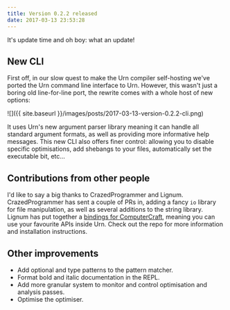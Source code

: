 ```yaml
---
title: Version 0.2.2 released
date: 2017-03-13 23:53:28
---
```


It's update time and oh boy: what an update!

## New CLI
First off, in our slow quest to make the Urn compiler self-hosting we've ported the Urn command line interface to
Urn. However, this wasn't just a boring old line-for-line port, the rewrite comes with a whole host of new options:

![]({{ site.baseurl }}/images/posts/2017-03-13-version-0.2.2-cli.png)

It uses Urn's new argument parser library meaning it can handle all standard argument formats, as well as providing more
informative help messages. This new CLI also offers finer control: allowing you to disable specific optimisations, add
shebangs to your files, automatically set the executable bit, etc...

## Contributions from other people
I'd like to say a big thanks to CrazedProgrammer and Lignum. CrazedProgrammer has sent a couple of PRs in, adding a
fancy `io` library for file manipulation, as well as several additions to the string library. Lignum has put together
a [bindings for ComputerCraft]("https://gitlab.com/Lignum/urn-computercraft-binding"), meaning you can use your
favourite APIs inside Urn. Check out the repo for more information and installation instructions.

## Other improvements
 - Add optional and type patterns to the pattern matcher.
 - Format bold and italic documentation in the REPL.
 - Add more granular system to monitor and control optimisation and analysis passes.
 - Optimise the optimiser.
